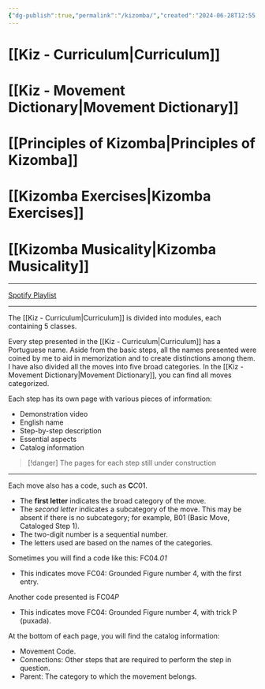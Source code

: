 ```yaml
---
{"dg-publish":true,"permalink":"/kizomba/","created":"2024-06-28T12:55:26.000-04:00","updated":"2024-10-16T13:32:06.141-04:00"}
---
```



# [[Kiz - Curriculum\|Curriculum]]

# [[Kiz - Movement Dictionary\|Movement Dictionary]]

# [[Principles of Kizomba\|Principles of Kizomba]]

# [[Kizomba Exercises\|Kizomba Exercises]]

# [[Kizomba Musicality\|Kizomba Musicality]]

---

[Spotify Playlist](https://open.spotify.com/playlist/4vCODB1vWVWzpaxpPJGLvW?si=fc8d06aac8ec4d39)

---

The [[Kiz - Curriculum\|Curriculum]] is divided into modules, each containing 5 classes.

Every step presented in the [[Kiz - Curriculum\|Curriculum]] has a Portuguese name. Aside from the basic steps, all the names presented were coined by me to aid in memorization and to create distinctions among them. I have also divided all the moves into five broad categories. In the [[Kiz - Movement Dictionary\|Movement Dictionary]], you can find all moves categorized.

Each step has its own page with various pieces of information:

- Demonstration video
- English name
- Step-by-step description
- Essential aspects
- Catalog information

> [!danger] The pages for each step still under construction

---

Each move also has a code, such as **C***C*01.

- The **first letter** indicates the broad category of the move.
- The *second letter* indicates a subcategory of the move. This may be absent if there is no subcategory; for example, B01 (Basic Move, Cataloged Step 1).
- The two-digit number is a sequential number.
- The letters used are based on the names of the categories.

Sometimes you will find a code like this: FC04.*01*

- This indicates move FC04: Grounded Figure number 4, with the first entry.

Another code presented is FC04*P*

- This indicates move FC04: Grounded Figure number 4, with trick P (puxada).

At the bottom of each page, you will find the catalog information:

- Movement Code.
- Connections: Other steps that are required to perform the step in question.
- Parent: The category to which the movement belongs.
